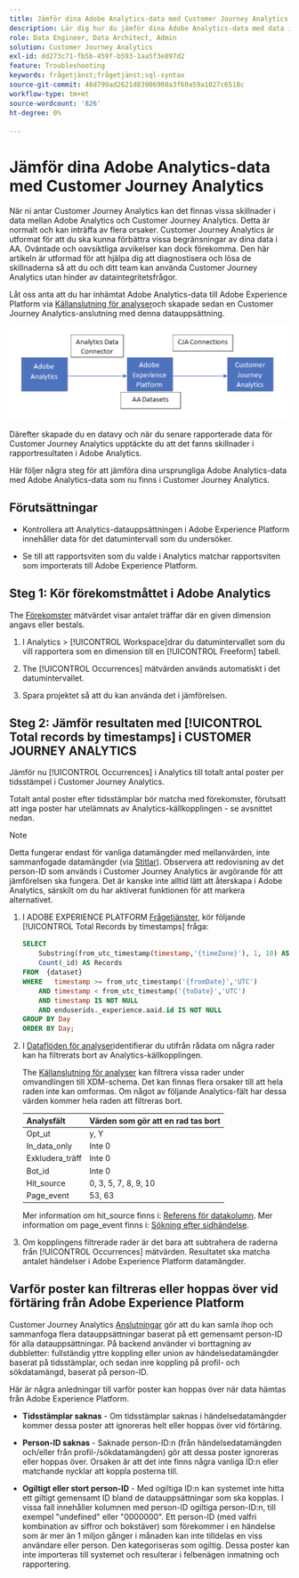 ```yaml
---
title: Jämför dina Adobe Analytics-data med Customer Journey Analytics
description: Lär dig hur du jämför dina Adobe Analytics-data med data i Customer Journey Analytics
role: Data Engineer, Data Architect, Admin
solution: Customer Journey Analytics
exl-id: dd273c71-fb5b-459f-b593-1aa5f3e897d2
feature: Troubleshooting
keywords: frågetjänst;frågetjänst;sql-syntax
source-git-commit: 46d799ad2621d83906908a3f60a59a1027c6518c
workflow-type: tm+mt
source-wordcount: '826'
ht-degree: 0%

---
```


# Jämför dina Adobe Analytics-data med Customer Journey Analytics

När ni antar Customer Journey Analytics kan det finnas vissa skillnader i data mellan Adobe Analytics och Customer Journey Analytics. Detta är normalt och kan inträffa av flera orsaker. Customer Journey Analytics är utformat för att du ska kunna förbättra vissa begränsningar av dina data i AA. Oväntade och oavsiktliga avvikelser kan dock förekomma. Den här artikeln är utformad för att hjälpa dig att diagnostisera och lösa de skillnaderna så att du och ditt team kan använda Customer Journey Analytics utan hinder av dataintegritetsfrågor.

Låt oss anta att du har inhämtat Adobe Analytics-data till Adobe Experience Platform via [Källanslutning för analyser](https://experienceleague.adobe.com/docs/experience-platform/sources/ui-tutorials/create/adobe-applications/analytics.html)och skapade sedan en Customer Journey Analytics-anslutning med denna datauppsättning.

![Dataflödet från Adobe Analytics via dataanslutningen till Adobe Experience Platform och till kundreseanalys med hjälp av CJA-anslutningar.](assets/compare.png)

Därefter skapade du en datavy och när du senare rapporterade data för Customer Journey Analytics upptäckte du att det fanns skillnader i rapportresultaten i Adobe Analytics.

Här följer några steg för att jämföra dina ursprungliga Adobe Analytics-data med Adobe Analytics-data som nu finns i Customer Journey Analytics.

## Förutsättningar

* Kontrollera att Analytics-datauppsättningen i Adobe Experience Platform innehåller data för det datumintervall som du undersöker.

* Se till att rapportsviten som du valde i Analytics matchar rapportsviten som importerats till Adobe Experience Platform.

## Steg 1: Kör förekomstmåttet i Adobe Analytics

The [Förekomster](https://experienceleague.adobe.com/docs/analytics/components/metrics/occurrences.html) mätvärdet visar antalet träffar där en given dimension angavs eller bestals.

1. I Analytics > [!UICONTROL Workspace]drar du datumintervallet som du vill rapportera som en dimension till en [!UICONTROL Freeform] tabell.

1. The [!UICONTROL Occurrences] mätvärden används automatiskt i det datumintervallet.

1. Spara projektet så att du kan använda det i jämförelsen.

## Steg 2: Jämför resultaten med [!UICONTROL Total records by timestamps] i CUSTOMER JOURNEY ANALYTICS

Jämför nu [!UICONTROL Occurrences] i Analytics till totalt antal poster per tidsstämpel i Customer Journey Analytics.

Totalt antal poster efter tidsstämplar bör matcha med förekomster, förutsatt att inga poster har utelämnats av Analytics-källkopplingen - se avsnittet nedan.

>[!NOTE]
>
>Detta fungerar endast för vanliga datamängder med mellanvärden, inte sammanfogade datamängder (via [Stitlar](/help/stitching/overview.md)). Observera att redovisning av det person-ID som används i Customer Journey Analytics är avgörande för att jämförelsen ska fungera. Det är kanske inte alltid lätt att återskapa i Adobe Analytics, särskilt om du har aktiverat funktionen för att markera alternativet.

1. I ADOBE EXPERIENCE PLATFORM [Frågetjänster](https://experienceleague.adobe.com/docs/experience-platform/query/best-practices/adobe-analytics.html), kör följande [!UICONTROL Total Records by timestamps] fråga:

   ```sql
   SELECT
       Substring(from_utc_timestamp(timestamp,'{timeZone}'), 1, 10) AS Day,
       Count(_id) AS Records 
   FROM  {dataset}
   WHERE   timestamp >= from_utc_timestamp('{fromDate}','UTC')
       AND timestamp < from_utc_timestamp('{toDate}','UTC')
       AND timestamp IS NOT NULL
       AND enduserids._experience.aaid.id IS NOT NULL
   GROUP BY Day
   ORDER BY Day; 
   ```

1. I [Dataflöden för analyser](https://experienceleague.adobe.com/docs/analytics/export/analytics-data-feed/data-feed-contents/datafeeds-reference.html)identifierar du utifrån rådata om några rader kan ha filtrerats bort av Analytics-källkopplingen.

   The [Källanslutning för analyser](https://experienceleague.adobe.com/docs/experience-platform/sources/ui-tutorials/create/adobe-applications/analytics.html) kan filtrera vissa rader under omvandlingen till XDM-schema. Det kan finnas flera orsaker till att hela raden inte kan omformas. Om något av följande Analytics-fält har dessa värden kommer hela raden att filtreras bort.

   | Analysfält | Värden som gör att en rad tas bort |
   | --- | --- |
   | Opt_ut | y, Y |
   | In_data_only | Inte 0 |
   | Exkludera_träff | Inte 0 |
   | Bot_id | Inte 0 |
   | Hit_source | 0, 3, 5, 7, 8, 9, 10 |
   | Page_event | 53, 63 |

   Mer information om hit\_source finns i: [Referens för datakolumn](https://experienceleague.adobe.com/docs/analytics/export/analytics-data-feed/data-feed-contents/datafeeds-reference.html). Mer information om page\_event finns i: [Sökning efter sidhändelse](https://experienceleague.adobe.com/docs/analytics/export/analytics-data-feed/data-feed-contents/datafeeds-page-event.html).

1. Om kopplingens filtrerade rader är det bara att subtrahera de raderna från [!UICONTROL Occurrences] mätvärden. Resultatet ska matcha antalet händelser i Adobe Experience Platform datamängder.

## Varför poster kan filtreras eller hoppas över vid förtäring från Adobe Experience Platform

Customer Journey Analytics [Anslutningar](/help/connections/create-connection.md) gör att du kan samla ihop och sammanfoga flera datauppsättningar baserat på ett gemensamt person-ID för alla datauppsättningar. På backend använder vi borttagning av dubbletter: fullständig yttre koppling eller union av händelsedatamängder baserat på tidsstämplar, och sedan inre koppling på profil- och sökdatamängd, baserat på person-ID.

Här är några anledningar till varför poster kan hoppas över när data hämtas från Adobe Experience Platform.

* **Tidsstämplar saknas** - Om tidsstämplar saknas i händelsedatamängder kommer dessa poster att ignoreras helt eller hoppas över vid förtäring.

* **Person-ID saknas** - Saknade person-ID:n (från händelsedatamängden och/eller från profil-/sökdatamängden) gör att dessa poster ignoreras eller hoppas över. Orsaken är att det inte finns några vanliga ID:n eller matchande nycklar att koppla posterna till.

* **Ogiltigt eller stort person-ID** - Med ogiltiga ID:n kan systemet inte hitta ett giltigt gemensamt ID bland de datauppsättningar som ska kopplas. I vissa fall innehåller kolumnen med person-ID ogiltiga person-ID:n, till exempel &quot;undefined&quot; eller &quot;0000000&quot;. Ett person-ID (med valfri kombination av siffror och bokstäver) som förekommer i en händelse som är mer än 1 miljon gånger i månaden kan inte tilldelas en viss användare eller person. Den kategoriseras som ogiltig. Dessa poster kan inte importeras till systemet och resulterar i felbenägen inmatning och rapportering.
